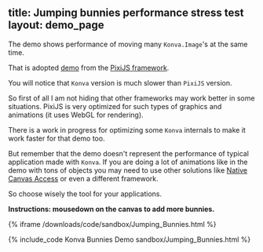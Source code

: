 title: Jumping bunnies performance stress test
layout: demo_page
---

The demo shows performance of moving many `Konva.Image`'s at the same time.

That is adopted [demo](https://www.goodboydigital.com/pixijs/bunnymark/) from the [PixiJS framework](https://www.pixijs.com/).

You will notice that `Konva` version is much slower than `PixiJS` version.

So first of all I am not hiding that other frameworks may work better in some situations. PixiJS is very optimized for such types of graphics and animations (it uses WebGL for rendering).

There is a work in progress for optimizing some `Konva` internals to make it work faster for that demo too.

But remember that the demo doesn't represent the performance of typical application made with `Konva`. If you are doing a lot of animations like in the demo with tons of objects you may need to use other solutions like [Native Canvas Access](/docs/sandbox/Native_Context_Access.html) or even a different framework.

So choose wisely the tool for your applications.

**Instructions: mousedown on the canvas to add more bunnies.**

{% iframe /downloads/code/sandbox/Jumping_Bunnies.html %}

{% include_code Konva Bunnies Demo sandbox/Jumping_Bunnies.html %}
